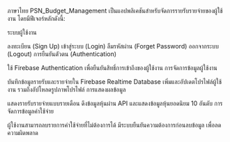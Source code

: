 ภาษาไทย
PSN_Budget_Management เป็นแอปพลิเคชันสำหรับจัดการรายรับรายจ่ายของผู้ใช้งาน โดยมีฟีเจอร์หลักดังนี้:

ระบบผู้ใช้งาน

ลงทะเบียน (Sign Up)
เข้าสู่ระบบ (Login)
ลืมรหัสผ่าน (Forget Password)
ออกจากระบบ (Logout)
การยืนยันตัวตน (Authentication)

ใช้ Firebase Authentication เพื่อยืนยันสิทธิ์การเข้าถึงของผู้ใช้งาน
การจัดการข้อมูลผู้ใช้งาน

บันทึกข้อมูลรายรับและรายจ่ายใน Firebase Realtime Database
เพิ่มและอัปเดตโปรไฟล์ผู้ใช้งาน รวมถึงอัปโหลดรูปภาพโปรไฟล์
การแสดงผลข้อมูล

แสดงรายรับรายจ่ายแบบรายเดือน
ดึงข้อมูลหุ้นผ่าน API และแสดงข้อมูลหุ้นยอดนิยม 10 อันดับ
การจัดการข้อมูลค่าใช้จ่าย

ผู้ใช้งานสามารถลบรายการค่าใช้จ่ายที่ไม่ต้องการได้
มีระบบยืนยันความต้องการก่อนลบข้อมูล เพื่อลดความผิดพลาด
